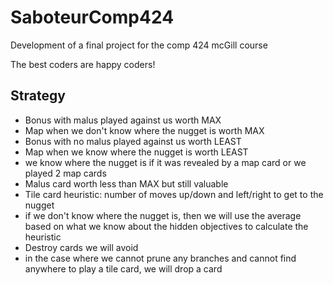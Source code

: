 # SaboteurComp424
Development of a final project for the comp 424 mcGill course

The best coders are happy coders!

## Strategy

- Bonus with malus played against us worth MAX
- Map when we don't know where the nugget is worth MAX
- Bonus with no malus played against us worth LEAST
- Map when we know where the nugget is worth LEAST 
- we know where the nugget is if it was revealed by a map card or we played 2 map cards 
- Malus card worth less than MAX but still valuable
- Tile card heuristic: number of moves up/down and left/right to get to the nugget 
- if we don't know where the nugget is, then we will use the average based on what we know about the hidden objectives to calculate the heuristic
- Destroy cards we will avoid
- in the case where we cannot prune any branches and cannot find anywhere to play a tile card, we will drop a card 
